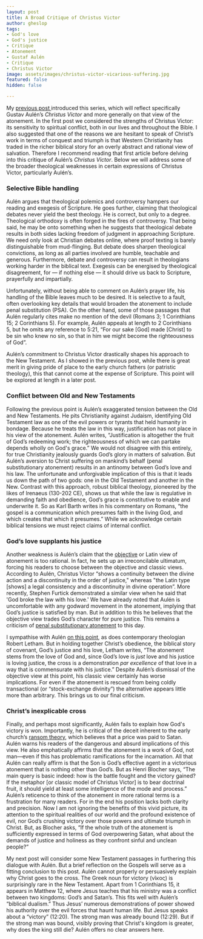 ```yaml
---
layout: post
title: A Broad Critique of Christus Victor
author: gheslop
tags:
- God's love
- God's justice
- Critique
- Atonement
- Gustaf Aulén
- Critique
- Christus Victor
image: assets/images/christus-victor-vicarious-suffering.jpg
featured: false
hidden: false

---
```

My [previous post ](https://rekindle.co.za/content/2020-07-01-christus-victor-strengths "Christus Victor strengths")introduced this series, which will reflect specifically Gustav Aulén’s _Christus Victor_ and more generally on that view of the atonement. In the first post we considered the strengths of Christus Victor: its sensitivity to spiritual conflict, both in our lives and throughout the Bible. I also suggested that one of the reasons we are hesitant to speak of Christ’s work in terms of conquest and triumph is that Western Christianity has traded in the richer biblical story for an overly abstract and rational view of salvation. Therefore I recommend reading that first article before delving into this critique of Aulén’s _Christus Victor_. Below we will address some of the broader theological weaknesses in certain expressions of Christus Victor, particularly Aulén’s.

### **Selective Bible handling**

Aulén argues that theological polemics and controversy hampers our reading and exegesis of Scripture. He goes further, claiming that theological debates never yield the best theology. He is correct, but only to a degree. Theological orthodoxy is often forged in the fires of controversy. That being said, he may be onto something when he suggests that theological debate results in both sides lacking freedom of judgment in approaching Scripture. We need only look at Christian debates online, where proof texting is barely distinguishable from mud-flinging. But debate does sharpen theological convictions, as long as all parties involved are humble, teachable and generous. Furthermore, debate and controversy can result in theologians working harder in the biblical text. Exegesis can be energised by theological disagreement, for — if nothing else — it should drive us back to Scripture, prayerfully and impartially.

Unfortunately, without being able to comment on Aulén’s prayer life, his handling of the Bible leaves much to be desired. It is selective to a fault, often overlooking key details that would broaden the atonement to include penal substitution (PSA). On the other hand, some of those passages that Aulén regularly cites make no mention of the devil (Romans 3; 1 Corinthians 15; 2 Corinthians 5). For example, Aulén appeals at length to 2 Corinthians 5, but he omits any reference to 5:21, “For our sake \[God\] made \[Christ\] to be sin who knew no sin, so that in him we might become the righteousness of God”.

Aulén’s commitment to Christus Victor drastically shapes his approach to the New Testament. As I showed in the previous post, while there is great merit in giving pride of place to the early church fathers (or patristic theology), this that cannot come at the expense of Scripture. This point will be explored at length in a later post.

### **Conflict between Old and New Testaments**

Following the previous point is Aulén’s exaggerated tension between the Old and New Testaments. He pits Christianity against Judaism, identifying Old Testament law as one of the evil powers or tyrants that held humanity in bondage. Because he treats the law in this way, justification has not place in his view of the atonement. Aulén writes, “Justification is altogether the fruit of God’s redeeming work; the righteousness of which we can partake depends wholly on God's grace.” We would not disagree with this entirely, for true Christianity jealously guards God’s glory in matters of salvation. But Aulén’s aversion to Christ suffering on mankind’s behalf (penal substitutionary atonement) results in an antinomy between God’s love and his law. The unfortunate and unforgivable implication of this is that it leads us down the path of two gods: one in the Old Testament and another in the New. Contrast with this approach, robust biblical theology, pioneered by the likes of Irenaeus (130-202 CE), shows us that while the law is regulative in demanding faith and obedience, God’s grace is constitutive to enable and underwrite it. So as Karl Barth writes in his commentary on Romans, “the gospel is a communication which presumes faith in the living God, and which creates that which it presumes.” While we acknowledge certain biblical tensions we must reject claims of internal conflict.

### **God’s love supplants his justice**

Another weakness is Aulén’s claim that the [objective](http://www.rekindle.co.za/content/romans-the-righteousness-of-god/ "Righteousness of God") or Latin view of atonement is too rational. In fact, he sets up an irreconcilable ultimatum, forcing his readers to choose between the objective and classic views. According to Aulén, Christus Victor “shows a continuity between the divine action and a discontinuity in the order of justice," whereas "the Latin type \[shows\] a legal consistency and a discontinuity in divine operation”. More recently, Stephen Furtick demonstrated a similar view when he said that 'God broke the law with his love.' We have already noted that Aulén is uncomfortable with any godward movement in the atonement, implying that God’s justice is satisfied by man. But in addition to this he believes that the objective view trades God’s character for pure justice. This remains a criticism of [penal substitutionary atonement](http://www.rekindle.co.za/content/book-review-the-forgotten-cross/ "PSA") to this day.

I sympathise with Aulén [on this point](https://rekindle.co.za/content/the-work-of-christ-more-than-gods-justice/ "Christ's death  and God's justice"), as does contemporary theologian Robert Letham. But in holding together Christ’s obedience, the biblical story of covenant, God’s justice and his love, Letham writes, “The atonement stems from the love of God and, since God’s love is _just_ love and his justice is loving justice, the cross is a demonstration _par excellence_ of that love in a way that is commensurate with his justice.” Despite Aulén’s dismissal of the objective view at this point, his classic view certainly has worse implications. For even if the atonement is rescued from being coldly transactional (or “stock-exchange divinity”) the alternative appears little more than arbitrary. This brings us to our final criticism.

### **Christ’s inexplicable cross**

Finally, and perhaps most significantly, Aulén fails to explain how God's victory is won. Importantly, he is critical of the deceit inherent to the early church’s [ransom theory](https://rekindle.co.za/content/christus-victor-victory-without-deceit/ "Victory with our deceit or paying Satan"), which believes that a price was paid to Satan. Aulén warns his readers of the dangerous and absurd implications of this view. He also emphatically affirms that the atonement is a work of God, not man—even if this has problematic ramifications for the incarnation. All that Aulén can really affirm is that the Son is God’s effective agent in a victorious atonement that is nothing other than God’s. But as Henri Blocher says, “The main query is basic indeed: how is the battle fought and the victory gained? If the metaphor \[or classic model of Christus Victor\] is to bear doctrinal fruit, it should yield at least some intelligence of the mode and process.” Aulén’s reticence to think of the atonement in more rational terms is a frustration for many readers. For in the end his position lacks both clarity and precision. Now I am not ignoring the benefits of this vivid picture, its attention to the spiritual realities of our world and the profound existence of evil, nor God’s crushing victory over those powers and ultimate triumph in Christ. But, as Blocher asks, “If the whole truth of the atonement is sufficiently expressed in terms of God overpowering Satan, what about the demands of justice and holiness as they confront sinful and unclean people?”

My next post will consider some New Testament passages in furthering this dialogue with Aulén. But a brief reflection on the Gospels will serve as a fitting conclusion to this post. Aulén cannot properly or persuasively explain why Christ goes to the cross. The Greek noun for victory (νῖκος) is surprisingly rare in the New Testament. Apart from 1 Corinthians 15, it appears in Matthew 12, where Jesus teaches that his ministry was a conflict between two kingdoms: God’s and Satan’s. This fits well with Aulén’s “biblical dualism.” Thus Jesus’ numerous demonstrations of power showed his authority over the evil forces that haunt human life. But Jesus speaks about a “victory” (12:20). The strong man was already bound (12:29). But if the strong man was bound, visibly proving that Christ's kingdom is greater, why does the king still die? Aulén offers no clear answers here.
